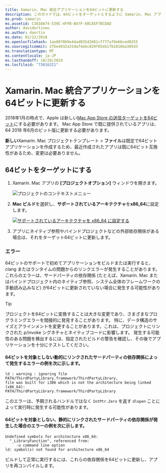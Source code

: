 ```yaml
---
title: Xamarin. Mac 統合アプリケーションを64ビットに更新する
description: このガイドでは、64ビットをターゲットとするように Xamarin. Mac アプリケーションを更新する方法について説明します。 また、この変更を行うときに発生する可能性があるエラーの種類の例も示します。
ms.prod: xamarin
ms.assetid: C3810A74-539C-4FFB-B47F-68CA5F7BCDAD
author: davidortinau
ms.author: daortin
ms.date: 02/22/2018
ms.openlocfilehash: 1ae807869e44ad035d2681cf777af0e66ced8255
ms.sourcegitcommit: 2fbe4932a319af4ebc829f65eb1fb1816ba305d3
ms.translationtype: MT
ms.contentlocale: ja-JP
ms.lasthandoff: 10/29/2019
ms.locfileid: "73016321"
---
```

# <a name="updating-xamarinmac-unified-applications-to-64-bit"></a>Xamarin. Mac 統合アプリケーションを64ビットに更新する

2018年1月の時点で、Apple は新しい[Mac App Store の送信ターゲットを64ビット](https://developer.apple.com/news/?id=06282017a)にする必要があります。 Mac App Store で既に提供されているアプリは、64 2018 年6月のビット版に更新する必要があります。

**新しい**Xamarin. Mac プロジェクトテンプレート  > **ファイル**は既定で64ビットアプリケーションを作成するため、最近作成されたアプリは既に64ビット互換性があるため、変更は必要ありません。

## <a name="targeting-64-bit"></a>64ビットをターゲットにする

1. Xamarin. Mac アプリの **[プロジェクトオプション]** ウィンドウを開きます。

   ![プロジェクトのコンテキストメニュー](mac-64-bit-images/1-contextual_menu-vsmac.png "プロジェクトのコンテキストメニュー")

2. **Mac ビルド**を選択し、**サポートされているアーキテクチャ**を**x86\_64**に設定します。

   [![サポートされているアーキテクチャを x86_64 に設定する](mac-64-bit-images/2-project_options-vsmac.png "サポートされているアーキテクチャを x86_64 に設定する")](mac-64-bit-images/2-project_options-vsmac-large.png#lightbox)

3. アプリにネイティブ参照やバインドプロジェクトなどの外部依存関係がある場合は、それをターゲット64ビットに更新します。

### <a name="errors"></a>エラー

64ビットのサポートで初めてアプリケーションをビルドまたは実行すると、clang またはランタイムの問題からのリンクエラーが発生することがあります。 これらのエラーは、サードパーティの依存関係 (たとえば、Xamarin. Mac またはバインドプロジェクト内のネイティブ参照、システム全体のフレームワークの手動読み込みなど) が64ビットに更新されていない場合に発生する可能性があります。

> [!TIP]
> プロジェクトを64ビットに変換することは大きな変更であり、さまざまなプログラミングエラーを間接的に発見することがあります。 特に、データ構造のサイズとアラインメントを変更することがあります。これは、プロジェクトにリンクされた p/invoke シグネチャとネイティブコードに影響します。 発生する可能性のある問題を検出するには、指定されたビルドの警告を確認し、その後でアプリケーションを十分にテストしてください。

#### <a name="example-error-resulting-from-a-dynamically-linked-third-party-dependency-that-does-not-target-64-bit"></a>64ビットを対象としない動的にリンクされたサードパーティの依存関係によって発生するエラーの例を次に示します。

```console
ld : warning : ignoring file PATH/ThirdPartyLibrary.framework/ThirdPartyLibrary, 
file was built for i386 which is not the architecture being linked (x86_64): 
PATH/ThirdPartyLibrary.framework/ThirdPartyLibrary 
```

このエラーは、予期されるハンドルではなく `IntPtr.Zero` を返す `dlopen` ことによって実行時に発生する可能性があります。

#### <a name="example-error-resulting-from-a-statically-linked-third-party-dependency-that-does-not-target-64-bit"></a>64ビットを対象としない、静的にリンクされたサードパーティの依存関係が発生した場合のエラーの例を次に示します。

```console
Undefined symbols for architecture x86_64:
  "_LibraryFunction", referenced from:
     -u command line option
ld: symbol(s) not found for architecture x86_64 
```

ビルドして正常に実行するには、これらの依存関係を64ビットに更新し、アプリを再コンパイルします。
